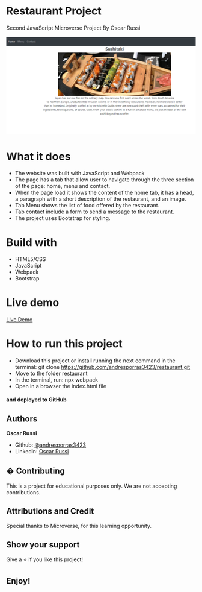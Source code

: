 # Restaurant Project

Second JavaScript Microverse Project By Oscar Russi

![screenshot](./restaurant-screenshot.png)


# What it does

- The website was built with JavaScript and Webpack
- The page has a tab that allow user to navigate through the three section of the page: home, menu and contact.
- When the page load it shows the content of the home tab, it has a head, a paragraph with a short description of the restaurant, and an image.
- Tab Menu shows the list of food offered by the restaurant.
- Tab contact include a form to send a message to the restaurant.
- The project uses Bootstrap for styling.

# Build with

- HTML5/CSS
- JavaScript
- Webpack
- Bootstrap

# Live demo

[Live Demo](https://andresporras3423.github.io/restaurant/dist/index.html)

# How to run this project

- Download this project or install running the next command in the terminal: git clone https://github.com/andresporras3423/restaurant.git
- Move to the folder restaurant
- In the terminal, run: npx webpack
- Open in a browser the index.html file

#### and deployed to GitHub

## Authors

**Oscar Russi**
- Github: [@andresporras3423](https://github.com/andresporras3423/)
- Linkedin: [Oscar Russi](https://www.linkedin.com/in/oscar-andres-russi-porras)

## � Contributing

This is a project for educational purposes only. We are not accepting contributions.

## Attributions and Credit

Special thanks to Microverse, for this learning opportunity. 

## Show your support

Give a ⭐️ if you like this project!

## Enjoy!